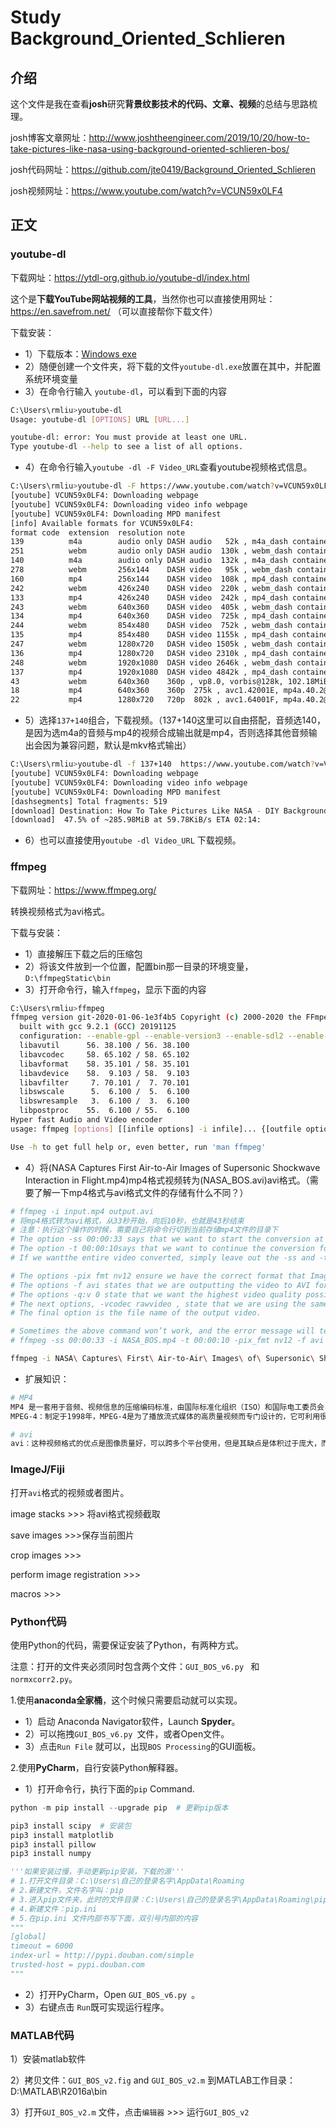 

# Study Background_Oriented_Schlieren

## 介绍

这个文件是我在查看**josh**研究**背景纹影技术的代码、文章、视频**的总结与思路梳理。

josh博客文章网址：http://www.joshtheengineer.com/2019/10/20/how-to-take-pictures-like-nasa-using-background-oriented-schlieren-bos/

josh代码网址：https://github.com/jte0419/Background_Oriented_Schlieren

josh视频网址：https://www.youtube.com/watch?v=VCUN59x0LF4



## 正文

### youtube-dl

下载网址：https://ytdl-org.github.io/youtube-dl/index.html

这个是**下载YouTube网站视频的工具**，当然你也可以直接使用网址：https://en.savefrom.net/ （可以直接帮你下载文件）

下载安装：

- 1）下载版本：[Windows exe](https://yt-dl.org/downloads/2020.01.01/youtube-dl.exe)
- 2）随便创建一个文件夹，将下载的文件`youtube-dl.exe`放置在其中，并配置系统环境变量
- 3）在命令行输入 `youtube-dl`，可以看到下面的内容

```sh
C:\Users\rmliu>youtube-dl
Usage: youtube-dl [OPTIONS] URL [URL...]

youtube-dl: error: You must provide at least one URL.
Type youtube-dl --help to see a list of all options.
```

- 4）在命令行输入`youtube -dl -F Video_URL`查看youtube视频格式信息。

```sh
C:\Users\rmliu>youtube-dl -F https://www.youtube.com/watch?v=VCUN59x0LF4 # 注意：如果没有外网，会显示连接尝试失败
[youtube] VCUN59x0LF4: Downloading webpage
[youtube] VCUN59x0LF4: Downloading video info webpage
[youtube] VCUN59x0LF4: Downloading MPD manifest
[info] Available formats for VCUN59x0LF4:
format code  extension  resolution note
139          m4a        audio only DASH audio   52k , m4a_dash container, mp4a.40.5@ 48k (22050Hz)
251          webm       audio only DASH audio  130k , webm_dash container, opus @160k (48000Hz)
140          m4a        audio only DASH audio  132k , m4a_dash container, mp4a.40.2@128k (44100Hz)
278          webm       256x144    DASH video   95k , webm_dash container, vp9, 30fps, video only
160          mp4        256x144    DASH video  108k , mp4_dash container, avc1.4d400b, 30fps, video only
242          webm       426x240    DASH video  220k , webm_dash container, vp9, 30fps, video only
133          mp4        426x240    DASH video  242k , mp4_dash container, avc1.4d400c, 30fps, video only
243          webm       640x360    DASH video  405k , webm_dash container, vp9, 30fps, video only
134          mp4        640x360    DASH video  725k , mp4_dash container, avc1.4d401e, 30fps, video only
244          webm       854x480    DASH video  752k , webm_dash container, vp9, 30fps, video only
135          mp4        854x480    DASH video 1155k , mp4_dash container, avc1.4d4014, 30fps, video only
247          webm       1280x720   DASH video 1505k , webm_dash container, vp9, 30fps, video only
136          mp4        1280x720   DASH video 2310k , mp4_dash container, avc1.4d4016, 30fps, video only
248          webm       1920x1080  DASH video 2646k , webm_dash container, vp9, 30fps, video only
137          mp4        1920x1080  DASH video 4842k , mp4_dash container, avc1.640028, 30fps, video only
43           webm       640x360    360p , vp8.0, vorbis@128k, 102.18MiB
18           mp4        640x360    360p  275k , avc1.42001E, mp4a.40.2@ 96k (44100Hz), 90.82MiB
22           mp4        1280x720   720p  802k , avc1.64001F, mp4a.40.2@192k (44100Hz) (best)
```

- 5）选择`137+140`组合，下载视频。（137+140这里可以自由搭配，音频选140，是因为选m4a的音频与mp4的视频合成输出就是mp4，否则选择其他音频输出会因为兼容问题，默认是mkv格式输出）

```sh
C:\Users\rmliu>youtube-dl -f 137+140  https://www.youtube.com/watch?v=VCUN59x0LF4
[youtube] VCUN59x0LF4: Downloading webpage
[youtube] VCUN59x0LF4: Downloading video info webpage
[youtube] VCUN59x0LF4: Downloading MPD manifest
[dashsegments] Total fragments: 519
[download] Destination: How To Take Pictures Like NASA - DIY Background Oriented Schlieren-VCUN59x0LF4.f137.mp4
[download]  47.5% of ~285.98MiB at 59.78KiB/s ETA 02:14:
```

- 6）也可以直接使用`youtube -dl Video_URL` 下载视频。







### ffmpeg

下载网址：https://www.ffmpeg.org/

转换视频格式为avi格式。

下载与安装：

- 1）直接解压下载之后的压缩包
- 2）将该文件放到一个位置，配置bin那一目录的环境变量，`D:\ffmpegStatic\bin`
- 3）打开命令行，输入`ffmpeg`，显示下面的内容

```sh
C:\Users\rmliu>ffmpeg
ffmpeg version git-2020-01-06-1e3f4b5 Copyright (c) 2000-2020 the FFmpeg developers
  built with gcc 9.2.1 (GCC) 20191125
  configuration: --enable-gpl --enable-version3 --enable-sdl2 --enable-fontconfig --enable-gnutls --enable-iconv --enable-libass --enable-libdav1d --enable-libbluray --enable-libfreetype --enable-libmp3lame --enable-libopencore-amrnb --enable-libopencore-amrwb --enable-libopenjpeg --enable-libopus --enable-libshine --enable-libsnappy --enable-libsoxr --enable-libtheora --enable-libtwolame --enable-libvpx --enable-libwavpack --enable-libwebp --enable-libx264 --enable-libx265 --enable-libxml2 --enable-libzimg --enable-lzma --enable-zlib --enable-gmp --enable-libvidstab --enable-libvorbis --enable-libvo-amrwbenc --enable-libmysofa --enable-libspeex --enable-libxvid --enable-libaom --enable-libmfx --enable-ffnvcodec --enable-cuvid --enable-d3d11va --enable-nvenc --enable-nvdec --enable-dxva2 --enable-avisynth --enable-libopenmpt --enable-amf
  libavutil      56. 38.100 / 56. 38.100
  libavcodec     58. 65.102 / 58. 65.102
  libavformat    58. 35.101 / 58. 35.101
  libavdevice    58.  9.103 / 58.  9.103
  libavfilter     7. 70.101 /  7. 70.101
  libswscale      5.  6.100 /  5.  6.100
  libswresample   3.  6.100 /  3.  6.100
  libpostproc    55.  6.100 / 55.  6.100
Hyper fast Audio and Video encoder
usage: ffmpeg [options] [[infile options] -i infile]... {[outfile options] outfile}...

Use -h to get full help or, even better, run 'man ffmpeg'
```

- 4）将(NASA Captures First Air-to-Air Images of Supersonic Shockwave Interaction in Flight.mp4)mp4格式视频转为(NASA_BOS.avi)avi格式。（需要了解一下mp4格式与avi格式文件的存储有什么不同？）

```sh
# ffmpeg -i input.mp4 output.avi
# 将mp4格式转为avi格式，从33秒开始，向后10秒，也就是43秒结束
# 注意：执行这个操作的时候，需要自己将命令行切到当前存储mp4文件的目录下
# The option -ss 00:00:33 says that we want to start the conversion at 33 seconds in the video. 
# The option -t 00:00:10says that we want to continue the conversion for 10 seconds (ending at 43 seconds). 
# If we wantthe entire video converted, simply leave out the -ss and -t options. 

# The options -pix fmt nv12 ensure we have the correct format that ImageJ can load. 
# The options -f avi states that we are outputting the video to AVI format. 
# The options -q:v 0 state that we want the highest video quality possible in the conversion process. we want all the pixel information retained from the original video.
# The next options, -vcodec rawvideo , state that we are using the same codec as from the raw video.
# The final option is the file name of the output video.

# Sometimes the above command won’t work, and the error message will tell you to check the “-ss” or “-t” commands. In that case, I’ve had success just moving the “-ss” command in front of the “-i” command, as shown below.
# ffmpeg -ss 00:00:33 -i NASA_BOS.mp4 -t 00:00:10 -pix_fmt nv12 -f avi -q:v 0 -vcodec rawvideo NASA_BOS.avi

ffmpeg -i NASA\ Captures\ First\ Air-to-Air\ Images\ of\ Supersonic\ Shockwave\ Interaction\ in\ Flight.mp4 -ss 00:00:33 -t 00:00:10 -pix_fmt nv12 -f avi -q:v 0 -vcodec rawvideo NASA_BOS.avi

```

- 扩展知识：

```sh
# MP4
MP4 是一套用于音频、视频信息的压缩编码标准，由国际标准化组织（ISO）和国际电工委员会（IEC）下属的“动态图像专家组”（Moving Picture Experts Group，即MPEG）制定，第一版在1998年10月通过，第二版在1999年12月通过。MPEG-4格式的主要用途在于网上流、光盘、语音发送（视频电话），以及电视广播。
MPEG-4：制定于1998年，MPEG-4是为了播放流式媒体的高质量视频而专门设计的，它可利用很窄的带度，通过帧重建技术，压缩和传输数据，以求使用最少的数据获得最佳的图像质量。MPEG-4最有吸引力的地方在于它能够保存接近于DVD画质的小体积视频文件。

# avi
avi：这种视频格式的优点是图像质量好，可以跨多个平台使用，但是其缺点是体积过于庞大，而且更加糟糕的是压缩标准不统一，因此经常会遇到高版本Windows媒体播放器播放不了采用早期编码编辑的AVI格式视频，而低版本Windows媒体播放器又播放不了采用最新编码编辑的AVI格式视频。
```





### ImageJ/Fiji

打开`avi`格式的视频或者图片。

image stacks  >>> 将avi格式视频截取

save images   >>>保存当前图片

crop images   >>>

perform image registration   >>>

macros   >>>





### Python代码

使用Python的代码，需要保证安装了Python，有两种方式。

注意：打开的文件夹必须同时包含两个文件：`GUI_BOS_v6.py ` 和 `normxcorr2.py`。

1.使用**anaconda全家桶**，这个时候只需要启动就可以实现。

- 1）启动 Anaconda Navigator软件，Launch **Spyder**。
- 2）可以拖拽`GUI_BOS_v6.py `文件，或者Open文件。
- 3）点击`Run File` 就可以，出现`BOS Processing`的GUI面板。



2.使用**PyCharm**，自行安装Python解释器。

- 1）打开命令行，执行下面的`pip` Command.

```python
python -m pip install --upgrade pip  # 更新pip版本

pip3 install scipy  # 安装包
pip3 install matplotlib
pip3 install pillow
pip3 install numpy

'''如果安装过慢，手动更新pip安装，下载的源'''
# 1.打开文件目录：C:\Users\自己的登录名字\AppData\Roaming
# 2.新建文件，文件名字叫：pip
# 3.进入pip文件夹，此时的文件目录：C:\Users\自己的登录名字\AppData\Roaming\pip
# 4.新建文件：pip.ini
# 5.在pip.ini 文件内部书写下面，双引号内部的内容
"""
[global]
timeout = 6000
index-url = http://pypi.douban.com/simple
trusted-host = pypi.douban.com
"""
```

- 2）打开PyCharm，Open `GUI_BOS_v6.py `。
- 3）右键点击 `Run`既可实现运行程序。



### MATLAB代码

1）安装matlab软件

2）拷贝文件：`GUI_BOS_v2.fig` and `GUI_BOS_v2.m` 到MATLAB工作目录：D:\MATLAB\R2016a\bin

3）打开`GUI_BOS_v2.m`  文件，点击`编辑器` >>>  运行`GUI_BOS_v2` 


















































































































































































































